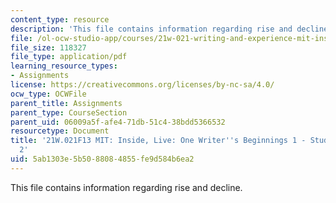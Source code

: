 ```yaml
---
content_type: resource
description: 'This file contains information regarding rise and decline. '
file: /ol-ocw-studio-app/courses/21w-021-writing-and-experience-mit-inside-live-fall-2013/5ab1303e5b5088084855fe9d584b6ea2_MIT21W_021F13_Rise_Decline.pdf
file_size: 118327
file_type: application/pdf
learning_resource_types:
- Assignments
license: https://creativecommons.org/licenses/by-nc-sa/4.0/
ocw_type: OCWFile
parent_title: Assignments
parent_type: CourseSection
parent_uid: 06009a5f-afe4-71db-51c4-38bdd5366532
resourcetype: Document
title: '21W.021F13 MIT: Inside, Live: One Writer''s Beginnings 1 - Student Example
  2'
uid: 5ab1303e-5b50-8808-4855-fe9d584b6ea2
---
```

This file contains information regarding rise and decline. 